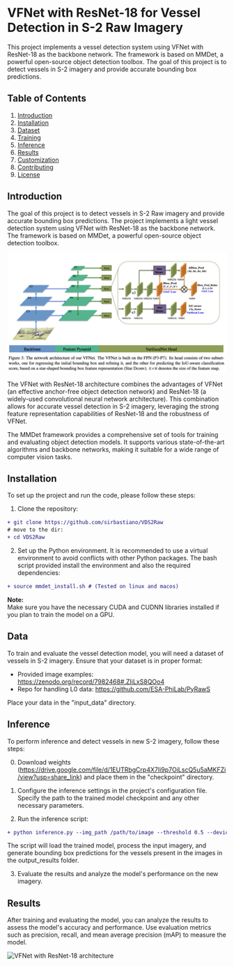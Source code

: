 # VFNet with ResNet-18 for Vessel Detection in S-2 Raw Imagery

This project implements a vessel detection system using VFNet with ResNet-18 as the backbone network. The framework is based on MMDet, a powerful open-source object detection toolbox. The goal of this project is to detect vessels in S-2 imagery and provide accurate bounding box predictions.

## Table of Contents

1. [Introduction](#introduction)
2. [Installation](#installation)
3. [Dataset](#dataset)
4. [Training](#training)
5. [Inference](#inference)
6. [Results](#results)
7. [Customization](#customization)
8. [Contributing](#contributing)
9. [License](#license)

## Introduction

The goal of this project is to detect vessels in S-2 Raw imagery and provide accurate bounding box predictions. The project implements a light vessel detection system using VFNet with ResNet-18 as the backbone network. The framework is based on MMDet, a powerful open-source object detection toolbox.

![VFNet with ResNet-18 architecture](SRC/VFNet.png)

The VFNet with ResNet-18 architecture combines the advantages of VFNet (an effective anchor-free object detection network) and ResNet-18 (a widely-used convolutional neural network architecture). This combination allows for accurate vessel detection in S-2 imagery, leveraging the strong feature representation capabilities of ResNet-18 and the robustness of VFNet.

The MMDet framework provides a comprehensive set of tools for training and evaluating object detection models. It supports various state-of-the-art algorithms and backbone networks, making it suitable for a wide range of computer vision tasks.

## Installation

To set up the project and run the code, please follow these steps:

1. Clone the repository:

```diff
+ git clone https://github.com/sirbastiano/VDS2Raw
# move to the dir:
+ cd VDS2Raw
```

2. Set up the Python environment. It is recommended to use a virtual environment to avoid conflicts with other Python packages. The bash script provided install the environment and also the required dependencies:

```diff
+ source mmdet_install.sh # (Tested on linux and macos)
```

**Note:**  
Make sure you have the necessary CUDA and CUDNN libraries installed if you plan to train the model on a GPU.

## Data

To train and evaluate the vessel detection model, you will need a dataset of vessels in S-2 imagery. Ensure that your dataset is in proper format: 

- Provided image examples: https://zenodo.org/record/7982468#.ZIiLxS8QOo4 
- Repo for handling L0 data: https://github.com/ESA-PhiLab/PyRawS

Place your data in the "input_data" directory.

## Inference

To perform inference and detect vessels in new S-2 imagery, follow these steps:

0. Download weights (https://drive.google.com/file/d/1EUTRbgCrp4X7Ii9p7OiLscQ5u5aMKFZi/view?usp=share_link) and place them in the "checkpoint" directory.

1. Configure the inference settings in the project's configuration file. Specify the path to the trained model checkpoint and any other necessary parameters.

2. Run the inference script:

```diff
+ python inference.py --img_path /path/to/image --threshold 0.5 --device cpu
```
The script will load the trained model, process the input imagery, and generate bounding box predictions for the vessels present in the images in the output_results folder.

3. Evaluate the results and analyze the model's performance on the new imagery.

## Results

After training and evaluating the model, you can analyze the results to assess the model's accuracy and performance. Use evaluation metrics such as precision, recall, and mean average precision (mAP) to measure the model.

![VFNet with ResNet-18 architecture](SRC/ShipDet.png)


